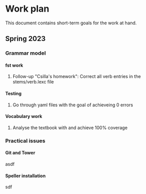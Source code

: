 Work plan
=========
This document contains short-term goals for the work at hand.


## Spring 2023

### Grammar model
#### fst work
1. Follow-up "Csilla's homework": Correct all verb entries in the stems/verb.lexc file

#### Testing
1. Go through yaml files with the goal of achieveing 0 errors

#### Vocabulary work
1. Analyse the textbook with and achieve 100% coverage

### Practical issues

#### Git and Tower
asdf

#### Speller installation 
sdf